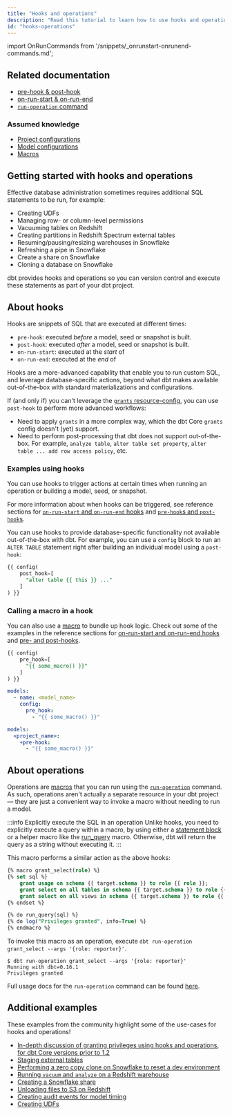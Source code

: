 ```yaml
---
title: "Hooks and operations"
description: "Read this tutorial to learn how to use hooks and operations when building in dbt."
id: "hooks-operations"
---
```


import OnRunCommands from '/snippets/_onrunstart-onrunend-commands.md';

## Related documentation
* [pre-hook & post-hook](/reference/resource-configs/pre-hook-post-hook)
* [on-run-start & on-run-end](/reference/project-configs/on-run-start-on-run-end)
* [`run-operation` command](/reference/commands/run-operation)

### Assumed knowledge
* [Project configurations](/reference/dbt_project.yml.md)
* [Model configurations](/reference/model-configs)
* [Macros](/docs/build/jinja-macros#macros)

## Getting started with hooks and operations

Effective database administration sometimes requires additional SQL statements to be run, for example:
- Creating UDFs
- Managing row- or column-level permissions
- Vacuuming tables on Redshift
- Creating partitions in Redshift Spectrum external tables
- Resuming/pausing/resizing warehouses in Snowflake
- Refreshing a pipe in Snowflake
- Create a share on Snowflake
- Cloning a database on Snowflake

dbt provides hooks and operations so you can version control and execute these statements as part of your dbt project.

## About hooks

Hooks are snippets of SQL that are executed at different times:
  * `pre-hook`: executed _before_ a model, seed or snapshot is built.
  * `post-hook`: executed _after_ a model, seed or snapshot is built.
  * `on-run-start`: executed at the _start_ of <OnRunCommands/>
  * `on-run-end`: executed at the _end_ of <OnRunCommands/>

Hooks are a more-advanced capability that enable you to run custom SQL, and leverage database-specific actions, beyond what dbt makes available out-of-the-box with standard materializations and configurations.

<Snippet path="hooks-to-grants" />

If (and only if) you can't leverage the [`grants` resource-config](/reference/resource-configs/grants), you can use `post-hook` to perform more advanced workflows:

* Need to apply `grants` in a more complex way, which the dbt Core `grants` config doesn't (yet) support.
* Need to perform post-processing that dbt does not support out-of-the-box. For example, `analyze table`, `alter table set property`, `alter table ... add row access policy`, etc.

### Examples using hooks

You can use hooks to trigger actions at certain times when running an operation or building a model, seed, or snapshot.

For more information about when hooks can be triggered, see reference sections for [`on-run-start` and `on-run-end` hooks](/reference/project-configs/on-run-start-on-run-end) and [`pre-hook`s and `post-hook`s](/reference/resource-configs/pre-hook-post-hook).

You can use hooks to provide database-specific functionality not available out-of-the-box with dbt. For example, you can use a `config` block to run an `ALTER TABLE` statement right after building an individual model using a `post-hook`:

<File name='models/<model_name>.sql'>

```sql
{{ config(
    post_hook=[
      "alter table {{ this }} ..."
    ]
) }}
```

</File>


### Calling a macro in a hook

You can also use a [macro](/docs/build/jinja-macros#macros) to bundle up hook logic. Check out some of the examples in the reference sections for [on-run-start and on-run-end hooks](/reference/project-configs/on-run-start-on-run-end) and [pre- and post-hooks](/reference/resource-configs/pre-hook-post-hook).

<File name='models/<model_name>.sql'>

```sql
{{ config(
    pre_hook=[
      "{{ some_macro() }}"
    ]
) }}
```

</File>

<File name='models/properties.yml'>

```yaml
models:
  - name: <model_name>
    config:
      pre_hook:
        - "{{ some_macro() }}"
```

</File>

<File name='dbt_project.yml'>

```yaml
models:
  <project_name>:
    +pre-hook:
      - "{{ some_macro() }}"
```

</File>

## About operations

Operations are [macros](/docs/build/jinja-macros#macros) that you can run using the [`run-operation`](/reference/commands/run-operation) command. As such, operations aren't actually a separate resource in your dbt project — they are just a convenient way to invoke a macro without needing to run a model.

:::info Explicitly execute the SQL in an operation
Unlike hooks, you need to explicitly execute a query within a macro, by using either a [statement block](/reference/dbt-jinja-functions/statement-blocks) or a helper macro like the [run_query](/reference/dbt-jinja-functions/run_query) macro. Otherwise, dbt will return the query as a string without executing it.
:::

This macro performs a similar action as the above hooks:

<File name='macros/grant_select.sql'>

```sql
{% macro grant_select(role) %}
{% set sql %}
    grant usage on schema {{ target.schema }} to role {{ role }};
    grant select on all tables in schema {{ target.schema }} to role {{ role }};
    grant select on all views in schema {{ target.schema }} to role {{ role }};
{% endset %}

{% do run_query(sql) %}
{% do log("Privileges granted", info=True) %}
{% endmacro %}

```

</File>

To invoke this macro as an operation, execute `dbt run-operation grant_select --args '{role: reporter}'`.

```
$ dbt run-operation grant_select --args '{role: reporter}'
Running with dbt=0.16.1
Privileges granted

```

Full usage docs for the `run-operation` command can be found [here](/reference/commands/run-operation).


## Additional examples

These examples from the community highlight some of the use-cases for hooks and operations!

* [In-depth discussion of granting privileges using hooks and operations, for dbt Core versions prior to 1.2](https://discourse.getdbt.com/t/the-exact-grant-statements-we-use-in-a-dbt-project/430)
* [Staging external tables](https://github.com/dbt-labs/dbt-external-tables)
* [Performing a zero copy clone on Snowflake to reset a dev environment](https://discourse.getdbt.com/t/creating-a-dev-environment-quickly-on-snowflake/1151/2)
* [Running `vacuum` and `analyze` on a Redshift warehouse](https://github.com/dbt-labs/redshift/tree/0.2.3/#redshift_maintenance_operation-source)
* [Creating a Snowflake share](https://discourse.getdbt.com/t/how-drizly-is-improving-collaboration-with-external-partners-using-dbt-snowflake-shares/1110)
* [Unloading files to S3 on Redshift](https://github.com/dbt-labs/redshift/tree/0.2.3/#unload_table-source)
* [Creating audit events for model timing](https://github.com/dbt-labs/dbt-event-logging)
* [Creating UDFs](https://discourse.getdbt.com/t/using-dbt-to-manage-user-defined-functions/18)
